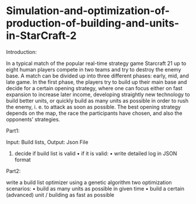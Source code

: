 # Simulation-and-optimization-of-production-of-building-and-units-in-StarCraft-2

Introduction:

In a typical match of the popular real-time strategy game Starcraft 21 up to eight human players
compete in two teams and try to destroy the enemy base. A match can be divided up into three
different phases: early, mid, and late game. In the first phase, the players try to build up their main
base and decide for a certain opening strategy, where one can focus either on fast expansion to increase
later income, developing straightly new technology to build better units, or quickly build as many units
as possible in order to rush the enemy, i. e. to attack as soon as possible. The best opening strategy
depends on the map, the race the participants have chosen, and also the opponents’ strategies.

Part1:

  Input: Build lists, Output: Json File
  1) decide if build list is valid
  • if it is valid:
  • write detailed log in JSON format

Part2: 

  write a build list optimizer using a genetic algorithm
two optimization scenarios:
  • build as many units as possible in given time
  • build a certain (advanced) unit / building as fast as possible
